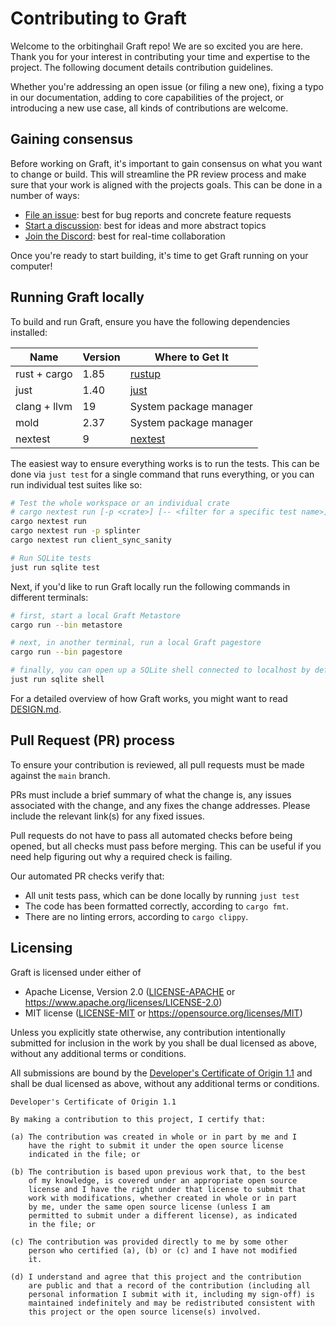 # Contributing to Graft

Welcome to the orbitinghail Graft repo! We are so excited you are here. Thank you for your interest in contributing your time and expertise to the project. The following document details contribution guidelines.

Whether you're addressing an open issue (or filing a new one), fixing a typo in our documentation, adding to core capabilities of the project, or introducing a new use case, all kinds of contributions are welcome.

## Gaining consensus

Before working on Graft, it's important to gain consensus on what you want to change or build. This will streamline the PR review process and make sure that your work is aligned with the projects goals. This can be done in a number of ways:

- [File an issue]: best for bug reports and concrete feature requests
- [Start a discussion]: best for ideas and more abstract topics
- [Join the Discord]: best for real-time collaboration

[File an issue]: https://github.com/orbitinghail/graft/issues/new
[Start a discussion]: https://github.com/orbitinghail/graft/discussions/new/choose
[Join the Discord]: https://discord.gg/etFk2N9nzC

Once you're ready to start building, it's time to get Graft running on your computer!

## Running Graft locally

To build and run Graft, ensure you have the following dependencies installed:

| Name         | Version | Where to Get It        |
| ------------ | ------- | ---------------------- |
| rust + cargo | 1.85    | [rustup]               |
| just         | 1.40    | [just]                 |
| clang + llvm | 19      | System package manager |
| mold         | 2.37    | System package manager |
| nextest      | 9       | [nextest]              |

[rustup]: https://rustup.rs/
[just]: https://github.com/casey/just
[nextest]: https://nexte.st/docs/installation/pre-built-binaries/

The easiest way to ensure everything works is to run the tests. This can be done via `just test` for a single command that runs everything, or you can run individual test suites like so:

```bash
# Test the whole workspace or an individual crate
# cargo nextest run [-p <crate>] [-- <filter for a specific test name>]
cargo nextest run
cargo nextest run -p splinter
cargo nextest run client_sync_sanity

# Run SQLite tests
just run sqlite test
```

Next, if you'd like to run Graft locally run the following commands in different terminals:

```bash
# first, start a local Graft Metastore
cargo run --bin metastore

# next, in another terminal, run a local Graft pagestore
cargo run --bin pagestore

# finally, you can open up a SQLite shell connected to localhost by default
just run sqlite shell
```

For a detailed overview of how Graft works, you might want to read [DESIGN.md].

[DESIGN.md]: https://github.com/orbitinghail/graft/blob/main/DESIGN.md

## Pull Request (PR) process

To ensure your contribution is reviewed, all pull requests must be made against the `main` branch.

PRs must include a brief summary of what the change is, any issues associated with the change, and any fixes the change addresses. Please include the relevant link(s) for any fixed issues.

Pull requests do not have to pass all automated checks before being opened, but all checks must pass before merging. This can be useful if you need help figuring out why a required check is failing.

Our automated PR checks verify that:

- All unit tests pass, which can be done locally by running `just test`
- The code has been formatted correctly, according to `cargo fmt`.
- There are no linting errors, according to `cargo clippy`.

## Licensing

Graft is licensed under either of

- Apache License, Version 2.0 ([LICENSE-APACHE] or https://www.apache.org/licenses/LICENSE-2.0)
- MIT license ([LICENSE-MIT] or https://opensource.org/licenses/MIT)

[LICENSE-APACHE]: https://github.com/orbitinghail/graft/blob/main/LICENSE-APACHE
[LICENSE-MIT]: https://github.com/orbitinghail/graft/blob/main/LICENSE-MIT

Unless you explicitly state otherwise, any contribution intentionally submitted for inclusion in the work by you shall be dual licensed as above, without any additional terms or conditions.

All submissions are bound by the [Developer's Certificate of Origin 1.1](https://developercertificate.org/) and shall be dual licensed as above, without any additional terms or conditions.

```
Developer's Certificate of Origin 1.1

By making a contribution to this project, I certify that:

(a) The contribution was created in whole or in part by me and I
    have the right to submit it under the open source license
    indicated in the file; or

(b) The contribution is based upon previous work that, to the best
    of my knowledge, is covered under an appropriate open source
    license and I have the right under that license to submit that
    work with modifications, whether created in whole or in part
    by me, under the same open source license (unless I am
    permitted to submit under a different license), as indicated
    in the file; or

(c) The contribution was provided directly to me by some other
    person who certified (a), (b) or (c) and I have not modified
    it.

(d) I understand and agree that this project and the contribution
    are public and that a record of the contribution (including all
    personal information I submit with it, including my sign-off) is
    maintained indefinitely and may be redistributed consistent with
    this project or the open source license(s) involved.
```
